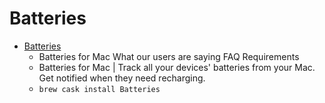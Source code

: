 # Batteries
- [Batteries](https://www.fadel.io/batteries/)
  -  Batteries for Mac What our users are saying FAQ Requirements
  - Batteries for Mac | Track all your devices' batteries from your Mac. Get notified when they need recharging.
  - `brew cask install Batteries`
